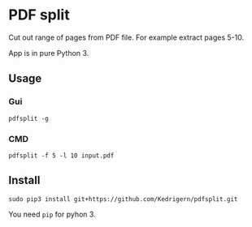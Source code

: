 # PDF split

Cut out range of pages from PDF file. For example extract pages 5-10.

App is in pure Python 3.

## Usage

### Gui

```
pdfsplit -g
```

### CMD

```
pdfsplit -f 5 -l 10 input.pdf
```

## Install

```
sudo pip3 install git+https://github.com/Kedrigern/pdfsplit.git
```

You need `pip` for pyhon 3.
